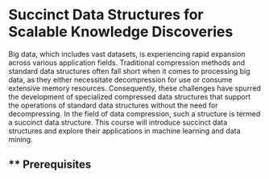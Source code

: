 # Succinct Data Structures for Scalable Knowledge Discoveries

Big data, which includes vast datasets, is experiencing rapid expansion across various application fields. Traditional compression methods and standard data structures often fall short when it comes to processing big data, as they either necessitate decompression for use or consume extensive memory resources. Consequently, these challenges have spurred the development of specialized compressed data structures that support the operations of standard data structures without the need for decompressing. In the field of data compression, such a structure is termed a succinct data structure. This course will introduce succinct data structures and explore their applications in machine learning and data mining.

** Prerequisites
- 
